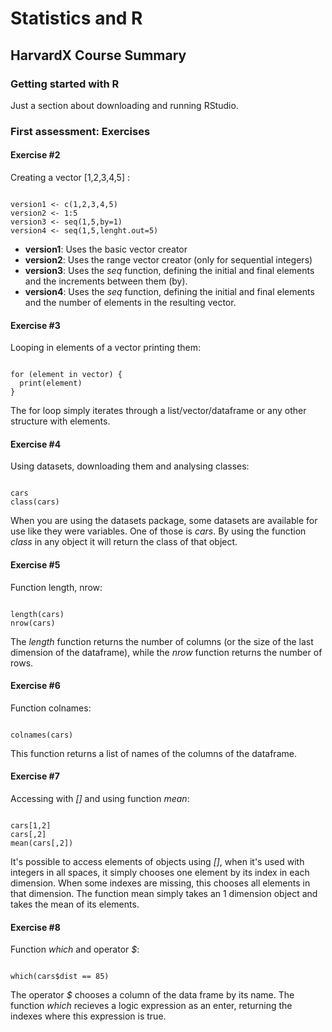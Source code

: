 # Statistics and R
## HarvardX Course Summary

### Getting started with R
Just a section about downloading and running RStudio.

### First assessment: Exercises

#### Exercise #2
Creating a vector [1,2,3,4,5] :
<pre><code>
version1 <- c(1,2,3,4,5)
version2 <- 1:5
version3 <- seq(1,5,by=1)
version4 <- seq(1,5,lenght.out=5)
</code></pre>
* __version1__: Uses the basic vector creator
* __version2__: Uses the range vector creator (only for sequential integers)
* __version3__: Uses the _seq_ function, defining the initial and final elements and the increments between them (by).
* __version4__: Uses the _seq_ function, defining the initial and final elements and the number of elements in the resulting vector.


#### Exercise #3
Looping in elements of a vector printing them:
<pre><code>
for (element in vector) {
  print(element)
}
</code></pre>
The for loop simply iterates through a list/vector/dataframe or any other structure with elements.

#### Exercise #4
Using datasets, downloading them and analysing classes:
<pre><code>
cars
class(cars)
</code></pre>
When you are using the datasets package, some datasets are available for use like they were variables. One of those is _cars_. By using the function _class_ in any object it will return the class of that object.

#### Exercise #5
Function length, nrow:
<pre><code>
length(cars)
nrow(cars)
</code></pre>
The _length_ function returns the number of columns (or the size of the last dimension of the dataframe), while the _nrow_ function returns the number of rows.

#### Exercise #6
Function colnames:
<pre><code>
colnames(cars)
</code></pre>
This function returns a list of names of the columns of the dataframe.

#### Exercise #7
Accessing with _[]_ and using function _mean_:
<pre><code>
cars[1,2]
cars[,2]
mean(cars[,2])
</code></pre>
It's possible to access elements of objects using _[]_, when it's used with integers in all spaces, it simply chooses one element by its index in each dimension. When some indexes are missing, this chooses all elements in that dimension. The function mean simply takes an 1 dimension object and takes the mean of its elements.

#### Exercise #8
Function _which_ and operator _$_:
<pre><code>
which(cars$dist == 85)
</code></pre>
The operator _$_ chooses a column of the data frame by its name. The function _which_ recieves a logic expression as an enter, returning the indexes where this expression is true.
